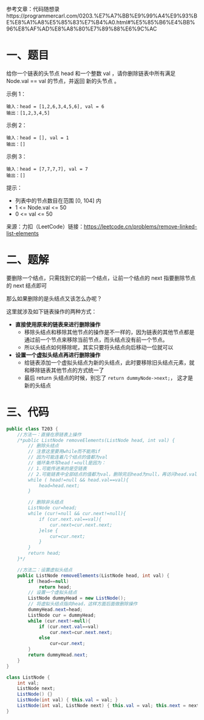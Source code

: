 参考文章：代码随想录https://programmercarl.com/0203.%E7%A7%BB%E9%99%A4%E9%93%BE%E8%A1%A8%E5%85%83%E7%B4%A0.html#%E5%85%B6%E4%BB%96%E8%AF%AD%E8%A8%80%E7%89%88%E6%9C%AC

# 一、题目

给你一个链表的头节点 head 和一个整数 val ，请你删除链表中所有满足 Node.val == val 的节点，并返回 新的头节点 。

示例 1：

```
输入：head = [1,2,6,3,4,5,6], val = 6
输出：[1,2,3,4,5]
```

示例 2：

```
输入：head = [], val = 1
输出：[]
```

示例 3：

```
输入：head = [7,7,7,7], val = 7
输出：[]
```


提示：

* 列表中的节点数目在范围 [0, 104] 内
* 1 <= Node.val <= 50
* 0 <= val <= 50

来源：力扣（LeetCode）链接：https://leetcode.cn/problems/remove-linked-list-elements

# 二、题解

要删除一个结点，只需找到它的前一个结点，让前一个结点的 next 指要删除节点的 next 结点即可

那么如果删除的是头结点又该怎么办呢？

这里就涉及如下链表操作的两种方式：

* **直接使用原来的链表来进行删除操作**
  * 移除头结点和移除其他节点的操作是不一样的，因为链表的其他节点都是通过前一个节点来移除当前节点，而头结点没有前一个节点。
  * 所以头结点如何移除呢，其实只要将头结点向后移动一位就可以
* **设置一个虚拟头结点再进行删除操作**
  * 给链表添加一个虚拟头结点为新的头结点，此时要移除旧头结点元素，就和移除链表其他节点的方式统一了
  * 最后 return 头结点的时候，别忘了 `return dummyNode->next;`， 这才是新的头结点

# 三、代码

```java
public class T203 {
    //方法一：直接在原链表上操作
    /*public ListNode removeElements(ListNode head, int val) {
        // 删除头结点
        // 注意这里要用while而不能用if
        // 因为可能连着几个结点的值都为val
        // 循环条件写head！=null是因为：
        // 1.可能传进来的是空链表
        // 2.可能链表中全部结点的值都为val，删除完后head为null，再访问head.val会报错
        while ( head!=null && head.val==val){
            head=head.next;
        }

        // 删除非头结点
        ListNode cur=head;
        while (cur!=null && cur.next!=null){
            if (cur.next.val==val){
                cur.next=cur.next.next;
            }else {
                cur=cur.next;
            }
        }
        return head;
    }*/

    //方法二：设置虚拟头结点
    public ListNode removeElements(ListNode head, int val) {
        if (head==null)
            return head;
        // 设置一个虚拟头结点
        ListNode dummyHead = new ListNode();
        // 将虚拟头结点指向head，这样方面后面做删除操作
        dummyHead.next=head;
        ListNode cur = dummyHead;
        while (cur.next!=null){
            if (cur.next.val==val)
                cur.next=cur.next.next;
            else
                cur=cur.next;
        }
        return dummyHead.next;
    }
}

class ListNode {
    int val;
    ListNode next;
    ListNode() {}
    ListNode(int val) { this.val = val; }
    ListNode(int val, ListNode next) { this.val = val; this.next = next; }
}
```



